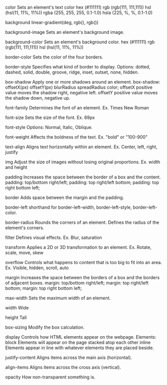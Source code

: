 
color
	Sets an element's text color
	hex (#111111)
	rgb (rgb(111, 111,111))
	hsl (hsl(11, 11%, 11%))
	rgba (255, 255, 255, 0.1-1.0)
	hsla (225, %, %, 0.1-1.0)

background
	linear-gradient(deg, rgb(), rgb())

background-image 
	Sets an element's background image.

background-color
	Sets an element's background color.
	hex (#111111)
	rgb (rgb(111, 111,111))
	hsl (hsl(11, 11%, 11%))

border-color
	Sets the color of the four borders.

border-style
	Specifies what kind of border to display.
	Options: dotted, dashed, solid, double, groove, ridge, inset, outset, none, hidden.

box-shadow
	Apply one or more shadows around an element.
	box-shadow: offsetX(px) offsetY(px) blurRadius spreadRadius color;
		offsetX positive value moves the shadow right, negative left.
		offsetY positive value moves the shadow down, negative up.

font-family
	Determines the font of an element.
	Ex. Times New Roman

font-size
	Sets the size of the font.
	Ex. 69px

font-style
	Options: Normal, Italic, Oblique.

font-weight
	Affects the boldness of the text.
	Ex. "bold" or "100-900"

text-align
	Aligns text horizontally within an element.
	Ex. Center, left, right, justify

img
	Adjust the size of images without losing original proportions.
	Ex. width and height

padding
	Increases the space between the border of a box and the content.
	padding: top/bottom right/left;
	padding: top right/left bottom;
	padding: top right bottom left;

border
	Adds space between the margin and the padding.

border-left 
	shorthand for border-left-width, border-left-style, border-left-color.

border-radius
	Rounds the corners of an element.
	Defines the radius of the element's corners.

filter 
	Defines visual effects.
	Ex. Blur, saturation

transform
	Applies a 2D or 3D transformation to an element.
	Ex. Rotate, scale, move, skew

overflow
	Controls what happens to content that is too big to fit into an area.
	Ex. Visible, hidden, scroll, auto

margin
	Increases the space between the borders of a box and the borders of adjacent boxes.
	margin: top/bottom right/left;
	margin: top right/left bottom;
	margin: top right bottom left;

max-width
	Sets the maximum width of an element.

width
	Wide

height
	Tall

box-sizing
	Modify the box calculation.

display
	Controls how HTML elements appear on the webpage.
	Elements:
		block
			Elements will appear on the page stacked atop each other
		inline
			Elements appear in line with whatever elements they are placed beside.

justify-content
	Aligns items across the main axis (horizontal).

align-items
	Aligns items across the cross axis (vertical).

opacity
	How non-transparent something is.
